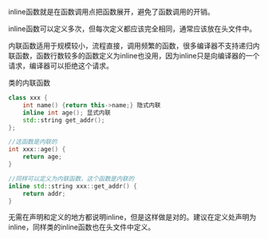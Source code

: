 inline函数就是在函数调用点把函数展开，避免了函数调用的开销。

inline函数可以定义多次，但每次定义都应该完全相同，通常应该放在头文件中。

内联函数适用于规模较小，流程直接，调用频繁的函数，很多编译器不支持递归内联函数，函数行数较多的函数定义为inline也没用，因为inline只是向编译器的一个请求，编译器可以拒绝这个请求。



类的内联函数

```c++
class xxx {
	int name() {return this->name;} 隐式内联
    inline int age(); 显式内联
    std::string get_addr();
};

//这函数是内联的
int xxx::age() {
    return age;
}

//同样可以定义为内联函数，这个函数是内联的
inline std::string xxx::get_addr() {
    return addr;
}


```

无需在声明和定义的地方都说明inline，但是这样做是对的。建议在定义处声明为inline，同样类的inline函数也在头文件中定义。

